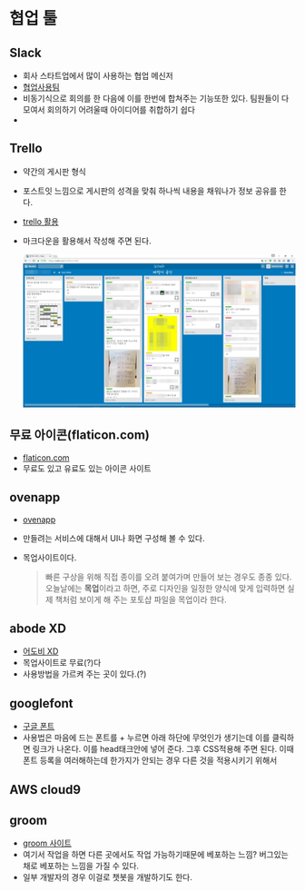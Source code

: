 # 협업 툴

## Slack

- 회사 스타트업에서 많이 사용하는 협업 메신저
- [협업사용팀]( [https://hivearena.com/blog/2015/06/%ED%98%91%EC%97%85%ED%88%B4-%EC%8A%AC%EB%9E%99slack%EC%9D%84-%EA%B1%B0%EC%B9%A8%EC%97%86%EC%9D%B4-%EC%82%AC%EC%9A%A9%ED%95%A0-%ED%8C%81/#.XctWt1czbcs](https://hivearena.com/blog/2015/06/협업툴-슬랙slack을-거침없이-사용할-팁/#.XctWt1czbcs)  )
- 비동기식으로 회의를 한 다음에 이를 한번에 합쳐주는 기능또한 있다. 팀원들이 다 모여서 회의하기 어려울때 아이디어를 취합하기 쉽다
- 

## Trello 

- 약간의 게시판 형식

- 포스트잇 느낌으로 게시판의 성격을 맞춰 하나씩 내용을 채워나가 정보 공유를 한다.

- [trello 활용](https://contentsfree.com/%ED%8A%B8%EB%A0%90%EB%A1%9C-%EC%82%AC%EC%9A%A9%EB%B2%95-%ED%99%9C%EC%9A%A9-%EA%B0%80%EC%9D%B4%EB%93%9C-%EC%B4%9D%EC%A0%95%EB%A6%AC/)

- 마크다운을 활용해서 작성해 주면 된다.

   ![Trello 활용에 대한 이미지 검색결과](%ED%98%91%EC%97%85%20%ED%88%B4.assets/272BE73C58CCF1F030.jpg) 



## 무료 아이콘(flaticon.com)

- [flaticon.com]( https://www.flaticon.com/ )
- 무료도 있고 유료도 있는 아이콘 사이트

##  ovenapp

- [ovenapp]( https://ovenapp.io/ )

- 만들려는 서비스에 대해서 UI나 화면 구성해 볼 수 있다.

- 목업사이트이다.

  >  빠른 구상을 위해 직접 종이를 오려 붙여가며 만들어 보는 경우도 종종 있다. 오늘날에는 **목업**이라고 하면, 주로 디자인을 일정한 양식에 맞게 입력하면 실제 책처럼 보이게 해 주는 포토샵 파일을 목업이라 한다.

## abode XD

- [어도비 XD](https://www.adobe.com/kr/products/xd.html)
- 목업사이트로 무료(?)다
- 사용방법을 가르켜 주는 곳이 있다.(?)

## googlefont

- [구글 폰트]( https://fonts.google.com/ )
- 사용법은 마음에 드는 폰트를 + 누르면 아래 하단에 무엇인가 생기는데 이를 클릭하면 링크가 나온다. 이를 head태크안에 넣어 준다. 그후 CSS적용해 주면 된다. 이때 폰트 등록을 여러해하는데 한가지가 안되는 경우 다른 것을 적용시키기 위해서

## AWS cloud9



## groom

- [groom 사이트](goorm.io)
- 여기서 작업을 하면 다른 곳에서도 작업 가능하기때문에 베포하는 느낌? 버그있는 채로 베포하는 느낌을 가질 수 있다.
- 일부 개발자의 경우 이걸로 챗봇을 개발하기도 한다.